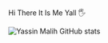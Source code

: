 Hi There It Is Me Yall 🖐

![Yassin Malih GitHub stats](https://github-readme-stats.vercel.app/api?username=YassinMalih&show_icons=true&theme=radical)


